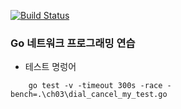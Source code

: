 [![Build Status](https://travis-ci.org/awoodbeck/gnp.svg?branch=master)](https://travis-ci.org/awoodbeck/gnp)

### Go 네트워크 프로그래밍 연습

- 테스트 명렁어
``` 테스트 명령어
    go test -v -timeout 300s -race -bench=.\ch03\dial_cancel_my_test.go
```